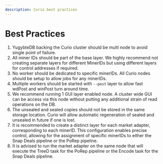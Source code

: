 ```yaml
---
description: Curio best practices
---
```


# Best Practices

1. YugybteDB backing the Curio cluster should be multi node to avoid single point of failure.
2. All miner IDs should be part of the base layer. We highly recommend not creating separate layers for different MinerIDs but using different layers for control addresses if required.
3. No worker should be dedicated to specific minerIDs. All Curio nodes should be setup to allow jobs for any minerIDs.
4. Multiple workers should be started with `--post` layer to allow fast wdPost and winPost turn around time.&#x20;
5. We recommend running 1 GUI layer enabled node. A cluster wide GUI can be access via this node without putting any additional strain of read operations on the DB.
6. The unsealed and sealed copies should not be stored in the same storage location. Curio will allow automatic regeneration of sealed and unsealed in future if one is lost.
7. It is recommended to create a distinct layer for each market adapter, corresponding to each minerID. This configuration enables precise control, allowing for the assignment of specific minerIDs to either the Snap Deals pipeline or the PoRep pipeline.
8. It is advised to run the market adapter on the same node that will execute the TreeD task for the PoRep pipeline or the Encode task for the Snap Deals pipeline.

